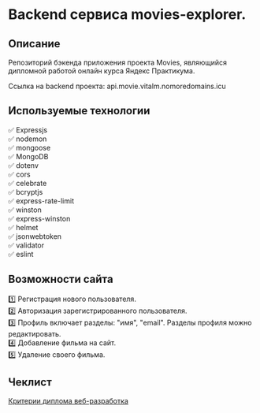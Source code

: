 # Backend сервиса movies-explorer.

## Описание
Репозиторий бэкенда приложения проекта Movies, являющийся дипломной работой онлайн курса Яндекс Практикума.

Ссылка на backend проекта: api.movie.vitalm.nomoredomains.icu

## Используемые технологии
:white_check_mark: Expressjs    
:white_check_mark: nodemon  
:white_check_mark: mongoose      
:white_check_mark: MongoDB    
:white_check_mark: dotenv    
:white_check_mark: cors    
:white_check_mark: celebrate    
:white_check_mark: bcryptjs    
:white_check_mark: express-rate-limit    
:white_check_mark: winston    
:white_check_mark: express-winston    
:white_check_mark: helmet    
:white_check_mark: jsonwebtoken    
:white_check_mark: validator    
:white_check_mark: eslint    

## Возможности сайта
:one: Регистрация нового пользователя.    
:two: Авторизация зарегистрированного пользователя.    
:three: Профиль включает разделы: "имя", "email". Разделы профиля можно редактировать.    
:four: Добавление фильма на сайт.    
:five: Удаление своего фильма.

## Чеклист

[Критерии диплома веб-разработка](https://code.s3.yandex.net/web-developer/static/new-program/web-diploma-criteria-2.0/index.html) 
